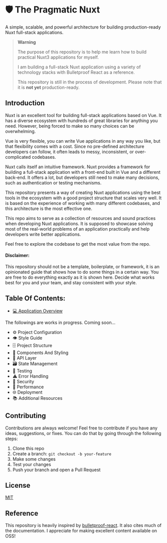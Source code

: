 # 🛡️ The Pragmatic Nuxt

A simple, scalable, and powerful architecture for building production-ready Nuxt full-stack applications.

> **Warning**
>
> The purpose of this repository is to help me learn how to build practical Nuxt3 applications for myself.
>
> I am building a full-stack Nuxt application using a variety of technology stacks with Bulletproof React as a reference.
>
> This repository is still in the process of development. Please note that it is **not yet** production-ready.

## Introduction

Nuxt is an excellent tool for building full-stack applications based on Vue. It has a diverse ecosystem with hundreds of great libraries for anything you need. However, being forced to make so many choices can be overwhelming.

Vue is very flexible, you can write Vue applications in any way you like, but that flexibility comes with a cost. Since no pre-defined architecture developers can follow, it often leads to messy, inconsistent, or over-complicated codebases. 

Nuxt calls itself an intuitive framework. Nuxt provides a framework for building a full-stack application with a front-end built in Vue and a different back-end. It offers a lot, but developers still need to make many decisions, such as authentication or testing mechanisms.

This repository presents a way of creating Nuxt applications using the best tools in the ecosystem with a good project structure that scales very well. It is based on the experience of working with many different codebases, and this architecture is the most effective one.

This repo aims to serve as a collection of resources and sound practices when developing Nuxt applications. It is supposed to showcase solving most of the real-world problems of an application practically and help developers write better applications.

Feel free to explore the codebase to get the most value from the repo.

#### Disclaimer:

This repository should not be a template, boilerplate, or framework, it is an opinionated guide that shows how to do some things in a certain way. You are free to do everything exactly as it is shown here. Decide what works best for you and your team, and stay consistent with your style.

## Table Of Contents:

- [💻 Application Overview](docs/application-overview.md)

The followings are works in progress. Coming soon...

- ⚙️  Project Configuration
- 👁️ Style Guide
- 🗄️ Project Structure
- 🧱 Components And Styling
- 📡 API Layer
- 🗃️ State Management
- 🧪 Testing
- ⚠️  Error Handling
- 🔐 Security
- 🚄 Performance
- 🌐 Deployment
- 📚 Additional Resources

## Contributing

Contributions are always welcome! Feel free to contribute if you have any ideas, suggestions, or fixes. You can do that by going through the following steps:

1. Clone this repo
2. Create a branch: `git checkout -b your-feature`
3. Make some changes
4. Test your changes
5. Push your branch and open a Pull Request

## License

[MIT](https://choosealicense.com/licenses/mit/)

## Reference

This repository is heavily inspired by [bulletproof-react](https://github.com/alan2207/bulletproof-react). It also cites much of the documentation. I appreciate for making excellent content available on OSS!
